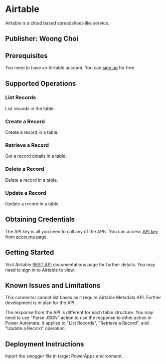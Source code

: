 # Airtable
Airtable is a cloud based spreadsheet-like service.

## Publisher: Woong Choi

## Prerequisites
You need to have an Airtable account. You can [sign up](https://airtable.com/signup) for free.

## Supported Operations
### List Records
List records in the table.

### Create a Record
Create a record in a table.

### Retrieve a Record
Get a record details in a table.

### Delete a Record
Delete a record in a table.

### Update a Record
Update a record in a table.

## Obtaining Credentials
The API key is all you need to call any of the APIs. You can access [API key](https://support.airtable.com/hc/en-us/articles/219046777-How-do-I-get-my-API-key-) from [accounts page](https://airtable.com/account).

## Getting Started
Visit Airtable [REST API](https://airtable.com/api) documentations page for further details. You may need to sign in to Airtable to view.

## Known Issues and Limitations
This connector cannot list bases as it require Airtable Metadata API. Further development is in plan for the API.

The response from the API is different for each table structure. You may need to use "Parse JSON" action to use the response to other action in Power Automate. It applies to "List Records", "Retrieve a Record", and "Update a Record" operation.

## Deployment Instructions
Inport the swagger file in target PowerApps environment.